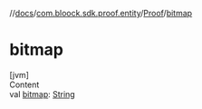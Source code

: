 //[docs](../../index.md)/[com.bloock.sdk.proof.entity](../index.md)/[Proof](index.md)/[bitmap](bitmap.md)



# bitmap  
[jvm]  
Content  
val [bitmap](bitmap.md): [String](https://kotlinlang.org/api/latest/jvm/stdlib/kotlin/-string/index.html)  



